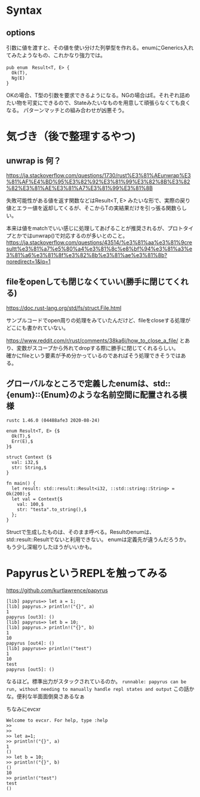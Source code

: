 # Syntax

## options 

引数に値を渡すと、その値を使い分けた列挙型を作れる。enumにGenerics入れてみたようなもの、これかなり強力では。
```
pub enum　Result<T, E> {
  Ok(T),
  Ng(E)
}
```
OKの場合、T型の引数を要求できるようになる。NGの場合はE。それぞれ詰めたい物を可変にできるので、Stateみたいなものを用意して頑張らなくても良くなる。
パターンマッチとの組み合わせが凶悪そう。


# 気づき（後で整理するやつ)

## unwrap is 何？

https://ja.stackoverflow.com/questions/1730/rust%E3%81%AEunwrap%E3%81%AF%E4%BD%95%E3%82%92%E3%81%99%E3%82%8B%E3%82%82%E3%81%AE%E3%81%A7%E3%81%99%E3%81%8B

失敗可能性がある値を返す関数などはResult<T, E> みたいな形で、実際の戻り値とエラー値を返却してくるが、そこからTの実結果だけを引っ張る関数らしい。

本来は値をmatchでいい感じに処理してあげることが推奨されるが、プロトタイプとかではunwrap()で対応するのが多いとのこと。
https://ja.stackoverflow.com/questions/43514/%e3%81%aa%e3%81%9cresultt%e3%81%a7%e5%80%a4%e3%81%8c%e8%bf%94%e3%81%a3%e3%81%a6%e3%81%8f%e3%82%8b%e3%81%ae%e3%81%8b?noredirect=1&lq=1


## fileをopenしても閉じなくていい(勝手に閉じてくれる)

https://doc.rust-lang.org/std/fs/struct.File.html

サンプルコードでopen周りの処理をみていたんだけど、fileをcloseする処理がどこにも書かれていない。

https://www.reddit.com/r/rust/comments/38ka6i/how_to_close_a_file/
とあり、変数がスコープから外れてdropする際に勝手に閉じてくれるらしい。  
確かにfileという要素が予め分かっているのであればそう処理できそうではある。



## グローバルなところで定義したenumは、std::{enum}::{Enum}のような名前空間に配置される模様
`rustc 1.46.0 (04488afe3 2020-08-24)`

```
enum Result<T, E> {$
  Ok(T),$
  Err(E),$
}$

struct Context {$
  val: i32,$
  str: String,$
}

fn main() {
  let result: std::result::Result<i32, ::std::string::String> = Ok(200);$
  let val = Context{$
    val: 100,$
    str: "testa".to_string(),$
  };
}
```

Structで生成したものは、そのまま呼べる。Resultのenumは、std::result::Resultでないと利用できない。
enumは定義先が違うんだろうか。もう少し深堀りしたほうがいいかも。

# PapyrusというREPLを触ってみる
https://github.com/kurtlawrence/papyrus

```
[lib] papyrus=> let a = 1;
[lib] papyrus.> println!("{}", a)
1
papyrus [out3]: ()
[lib] papyrus=> let b = 10;
[lib] papyrus.> println!("{}", b)
1
10
papyrus [out4]: ()
[lib] papyrus=> println!("test")
1
10
test
papyrus [out5]: ()
```

なるほど。標準出力がスタックされているのか。
`runnable: papyrus can be run, without needing to manually handle repl states and output`
この話かな。便利な半面面倒臭さあるなぁ



ちなみにevcxr

```
Welcome to evcxr. For help, type :help
>>
>>
>> let a=1;
>> println!("{}", a)
1
()
>> let b = 10;
>> println!("{}", b)
()
10
>> println!("test")
test
()
```
